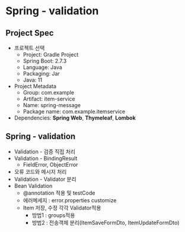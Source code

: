 # Spring - validation

## Project Spec
- 프로젝트 선택
    - Project: Gradle Project
    - Spring Boot: 2.7.3
    - Language: Java
    - Packaging: Jar
    - Java: 11
- Project Metadata
    - Group: com.example
    - Artifact: item-service
    - Name: spring-message
    - Package name: com.example.itemservice
- Dependencies: **Spring Web**, **Thymeleaf**, **Lombok**


## Spring - validation
- Validation - 검증 직접 처리
- Validation - BindingResult
  - FieldError, ObjectError
- 오류 코드와 메시지 처리
- Validation - Validator 분리
- Bean Validation
  - @annotation 적용 및 testCode
  - 에러메세지 : error.properties customize
  - Item 저장, 수정 각각 Validator적용
    - 방법1 : groups적용
    - 방법2 : 전송객체 분리(ItemSaveFormDto, ItemUpdateFormDto)